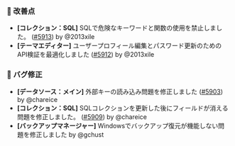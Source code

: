 ### 🚀 改善点

* **[コレクション：SQL]** SQLで危険なキーワードと関数の使用を禁止しました。 ([#5913](https://github.com/nocobase/nocobase/pull/5913)) by @2013xile
* **[テーマエディター]** ユーザープロフィール編集とパスワード更新のためのAPI検証を最適化しました ([#5912](https://github.com/nocobase/nocobase/pull/5912)) by @2013xile

### 🐛 バグ修正

* **[データソース：メイン]** 外部キーの読み込み問題を修正しました ([#5903](https://github.com/nocobase/nocobase/pull/5903)) by @chareice
* **[コレクション：SQL]** SQLコレクションを更新した後にフィールドが消える問題を修正しました。 ([#5909](https://github.com/nocobase/nocobase/pull/5909)) by @chareice
* **[バックアップマネージャー]** Windowsでバックアップ復元が機能しない問題を修正しました by @gchust
